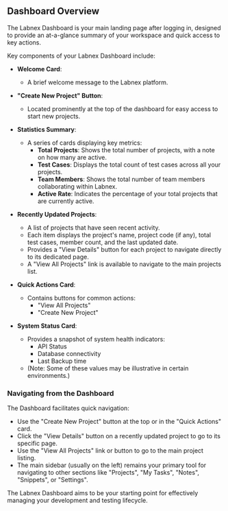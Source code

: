 ## Dashboard Overview

The Labnex Dashboard is your main landing page after logging in, designed to provide an at-a-glance summary of your workspace and quick access to key actions.

Key components of your Labnex Dashboard include:

*   **Welcome Card**:
    *   A brief welcome message to the Labnex platform.

*   **"Create New Project" Button**:
    *   Located prominently at the top of the dashboard for easy access to start new projects.

*   **Statistics Summary**:
    *   A series of cards displaying key metrics:
        *   **Total Projects**: Shows the total number of projects, with a note on how many are active.
        *   **Test Cases**: Displays the total count of test cases across all your projects.
        *   **Team Members**: Shows the total number of team members collaborating within Labnex.
        *   **Active Rate**: Indicates the percentage of your total projects that are currently active.

*   **Recently Updated Projects**:
    *   A list of projects that have seen recent activity.
    *   Each item displays the project's name, project code (if any), total test cases, member count, and the last updated date.
    *   Provides a "View Details" button for each project to navigate directly to its dedicated page.
    *   A "View All Projects" link is available to navigate to the main projects list.

*   **Quick Actions Card**:
    *   Contains buttons for common actions:
        *   "View All Projects"
        *   "Create New Project"

*   **System Status Card**:
    *   Provides a snapshot of system health indicators:
        *   API Status
        *   Database connectivity
        *   Last Backup time
    *   (Note: Some of these values may be illustrative in certain environments.)

### Navigating from the Dashboard

The Dashboard facilitates quick navigation:

*   Use the "Create New Project" button at the top or in the "Quick Actions" card.
*   Click the "View Details" button on a recently updated project to go to its specific page.
*   Use the "View All Projects" link or button to go to the main project listing.
*   The main sidebar (usually on the left) remains your primary tool for navigating to other sections like "Projects", "My Tasks", "Notes", "Snippets", or "Settings".

The Labnex Dashboard aims to be your starting point for effectively managing your development and testing lifecycle. 